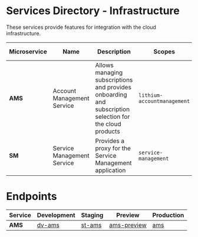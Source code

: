 # Services Directory - Infrastructure

These services provide features for integration with the cloud infrastructure.

| Microservice | Name | Description | Scopes | Client Lib | Web API | Spec |
| - | - | - | - | - | - | - |
| **AMS** | Account Management Service | Allows managing subscriptions and provides onboarding and subscription selection for the cloud products | `lithium-accountmanagement` | n/a | n/a | n/a |
| **SM** | Service Management Service | Provides a proxy for the Service Management application | `service-management` | [2.0](https://tfs.primaverabss.com/tfs/P.TEC.Elevation/Lithium/_versionControl?path=%24%2FLithium%2FMicroservices%2FCommon%2FSS%2FMainline-v2%2FClientLib%2FGeneratedCode%2FClientLibDoc.gen.md) | n/a | [2.0](./specs/sm-spec-2.0.md) |

# Endpoints

| Service | Development | Staging | Preview | Production |
| - | - | - | - | - |
| **AMS** | [dv-ams](https://dv-ams.lithium.primaverabss.com/) | [st-ams](https://st-ams.lithium.primaverabss.com/) | [ams-preview](https://lithium-pd-ams-we-wap-lithium-pd-ams-we-wap-preview.azurewebsites.net/) | [ams](https://ams.lithium.primaverabss.com) |